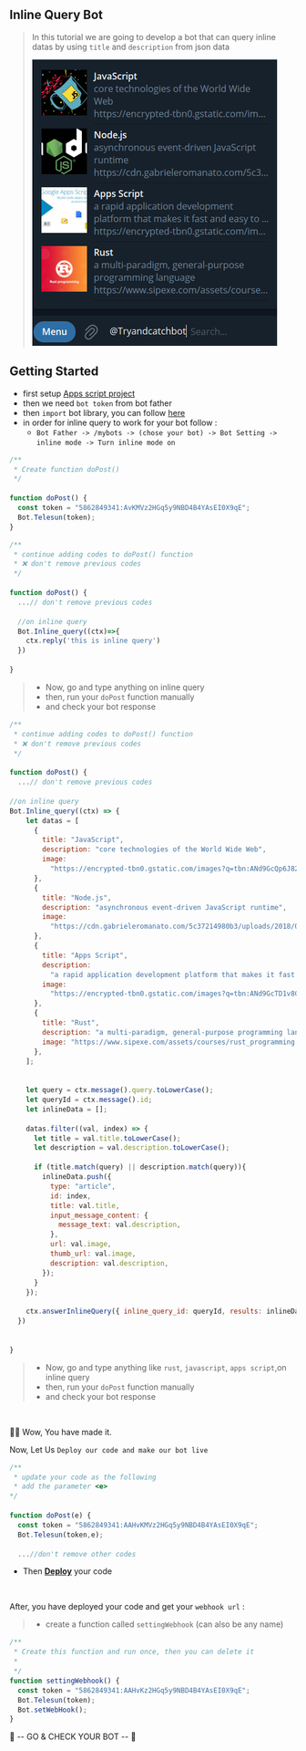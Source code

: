 ## Inline Query Bot

> In this tutorial we are going to develop a bot that can query inline datas by using `title` and `description` from json data
>
> ![Result](../../assets/example/inlineQuery.png)

## Getting Started

- first setup [Apps script project](https://github.com/abdiu34567/telesun.js/blob/main/Getting%20Started%20With%20App%20Script.md)
- then we need `bot token` from bot father
- then `import` bot library, you can follow [here](https://github.com/abdiu34567/telesun.js/blob/main/ImportingLib.md)
- in order for inline query to work for your bot follow :
  - `Bot Father -> /mybots -> (chose your bot) -> Bot Setting -> inline mode -> Turn inline mode on`

```js
/**
 * Create function doPost()
 */

function doPost() {
  const token = "5862849341:AvKMVz2HGq5y9NBD4B4YAsEI0X9qE";
  Bot.Telesun(token);
}
```

```js
/**
 * continue adding codes to doPost() function
 * ❌ don't remove previous codes
 */

function doPost() {
  ...// don't remove previous codes

  //on inline query
  Bot.Inline_query((ctx)=>{
    ctx.reply('this is inline query')
  })

}
```

> - Now, go and type anything on inline query
> - then, run your `doPost` function manually
> - and check your bot response

```js
/**
 * continue adding codes to doPost() function
 * ❌ don't remove previous codes
 */

function doPost() {
  ...// don't remove previous codes

//on inline query
Bot.Inline_query((ctx) => {
    let datas = [
      {
        title: "JavaScript",
        description: "core technologies of the World Wide Web",
        image:
          "https://encrypted-tbn0.gstatic.com/images?q=tbn:ANd9GcQp6J82nQKFRcR8SosVxPiNjsFKSa0kHlQE_Q&usqp=CAU",
      },
      {
        title: "Node.js",
        description: "asynchronous event-driven JavaScript runtime",
        image:
          "https://cdn.gabrieleromanato.com/5c37214980b3/uploads/2018/09/nodejs.jpg",
      },
      {
        title: "Apps Script",
        description:
          "a rapid application development platform that makes it fast and easy to create business applications that integrate with Google Workspace",
        image:
          "https://encrypted-tbn0.gstatic.com/images?q=tbn:ANd9GcTD1v8Chg0hK6RNiyHUMx4gcpVY_3izSNbiug&usqp=CAU",
      },
      {
        title: "Rust",
        description: "a multi-paradigm, general-purpose programming language",
        image: "https://www.sipexe.com/assets/courses/rust_programming.jpg",
      },
    ];


    let query = ctx.message().query.toLowerCase();
    let queryId = ctx.message().id;
    let inlineData = [];

    datas.filter((val, index) => {
      let title = val.title.toLowerCase();
      let description = val.description.toLowerCase();

      if (title.match(query) || description.match(query)){
        inlineData.push({
          type: "article",
          id: index,
          title: val.title,
          input_message_content: {
            message_text: val.description,
          },
          url: val.image,
          thumb_url: val.image,
          description: val.description,
        });
      }
    });

    ctx.answerInlineQuery({ inline_query_id: queryId, results: inlineData });
  })


}
```

> - Now, go and type anything like `rust`, `javascript`, `apps script`,on inline query
> - then, run your `doPost` function manually
> - and check your bot response

<br>

🌟💪 Wow, You have made it.

Now, Let Us `Deploy our code and make our bot live`

```js
/**
 * update your code as the following
 * add the parameter <e>
*/

function doPost(e) {
  const token = "5862849341:AAHvKMVz2HGq5y9NBD4B4YAsEI0X9qE";
  Bot.Telesun(token,e);

  ...//don't remove other codes

```

- Then **[Deploy](https://github.com/abdiu34567/telesun.js/tree/main/Deployments)** your code

<br>

After, you have deployed your code and get your `webhook url` :

> - create a function called `settingWebhook` (can also be any name)

```js
/**
 * Create this function and run once, then you can delete it
 *
 */
function settingWebhook() {
  const token = "5862849341:AAHvKz2HGq5y9NBD4B4YAsEI0X9qE";
  Bot.Telesun(token);
  Bot.setWebHook();
}
```

🤖 -- GO & CHECK YOUR BOT -- 🤖
